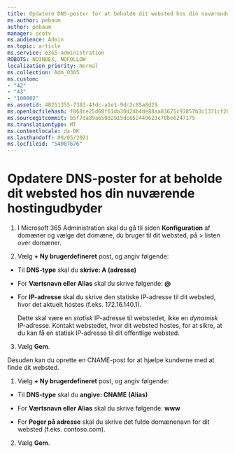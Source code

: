 ```yaml
---
title: Opdatere DNS-poster for at beholde dit websted hos din nuværende hostingudbyder
ms.author: pebaum
author: pebaum
manager: scotv
ms.audience: Admin
ms.topic: article
ms.service: o365-administration
ROBOTS: NOINDEX, NOFOLLOW
localization_priority: Normal
ms.collection: Adm_O365
ms.custom:
- "42"
- "43"
- "100002"
ms.assetid: 48251355-7383-4fdc-a1e1-9dc2c85a8d29
ms.openlocfilehash: f868ce25d68f61da30d2db4de88aa83675c97857b3c1371cf2039e0b03895a64
ms.sourcegitcommit: b5f7da89a650d2915dc652449623c78be6247175
ms.translationtype: MT
ms.contentlocale: da-DK
ms.lasthandoff: 08/05/2021
ms.locfileid: "54007676"
---
```

# <a name="update-dns-records-to-keep-your-website-with-your-current-hosting-provider"></a>Opdatere DNS-poster for at beholde dit websted hos din nuværende hostingudbyder

1. I Microsoft 365 Administration skal du gå til siden **Konfiguration** af domæner og vælge det domæne, du bruger til dit websted, på  >  [](https://admin.microsoft.com/Adminportal#/Domains) listen over domæner.

2. Vælg **+ Ny brugerdefineret** post, og angiv følgende:

  - Til **DNS-type** skal du **skrive: A (adresse)**

  - For **Værtsnavn eller Alias** skal du skrive følgende: **@**

  - For **IP-adresse** skal du skrive den statiske IP-adresse til dit websted, hvor det aktuelt hostes (f.eks. 172.16.140.1).

    Dette skal være en  *statisk*  IP-adresse til webstedet, ikke en  *dynamisk*  IP-adresse. Kontakt webstedet, hvor dit websted hostes, for at sikre, at du kan få en statisk IP-adresse til dit offentlige websted.

3. Vælg **Gem**.

Desuden kan du oprette en CNAME-post for at hjælpe kunderne med at finde dit websted.
  
1. Vælg **+ Ny brugerdefineret** post, og angiv følgende:

  - Til **DNS-type** skal du **angive: CNAME (Alias)**

  - For **Værtsnavn eller Alias** skal du skrive følgende: **www**

  - For **Peger på adresse** skal du skrive det fulde domænenavn for dit websted (f.eks. contoso.com).

2. Vælg **Gem**.
